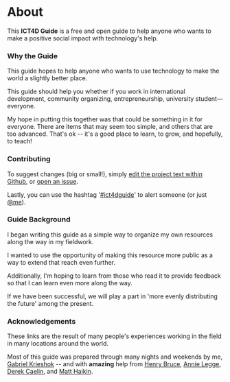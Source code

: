 # About

This **ICT4D Guide** is a free and open guide to help anyone who wants to make a positive social impact with technology's help.



### Why the Guide

This guide hopes to help anyone who wants to use technology to make the world a slightly better place. 

This guide should help you whether if you work in international development, community organizing, entrepreneurship, university student—everyone.

My hope in putting this together was that could be something in it for everyone. There are items that may seem too simple, and others that are too advanced. That's ok -- it's a good place to learn, to grow, and hopefully, to teach!



### Contributing

To suggest changes (big or small!), simply [edit the project text within Github](https://github.com/gabrielkrieshok/ict4dguide/tree/master/docs/guide), or [open an issue](https://github.com/gabrielkrieshok/ict4dguide/issues).

Lastly, you can use the hashtag '[#ict4dguide](https://twitter.com/search?f=tweets&q=%23ict4dguide&src=typd)' to alert someone (or just [@me](https://twitter.com/gabrielkrieshok)).




### Guide Background

I began writing this guide as a simple way to organize my own resources along the way in my fieldwork.

I wanted to use the opportunity of making this resource more public as a way to extend that reach even further.

Additionally, I'm hoping to learn from those who read it to provide feedback so that I can learn even more along the way.

If we have been successful, we will play a part in 'more evenly distributing the future' among the present.


### Acknowledgements

These links are the result of many people's experiences working in the field in many locations around the world.

Most of this guide was prepared through many nights and weekends by me, [Gabriel Krieshok](https://gabrielkrieshok.com) -- and with **amazing** help from [Henry Bruce](https://twitter.com/henryhbruce), [Annie Legge](https://twitter.com/annielegge), [Derek Caelin](https://twitter.com/derekpost), and [Matt Haikin](https://twitter.com/matthaikin).
